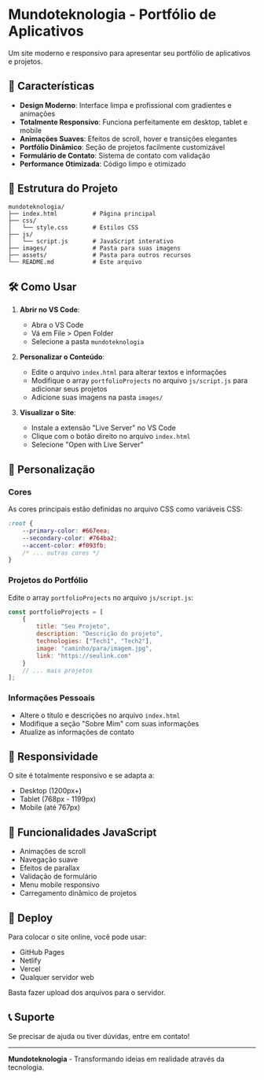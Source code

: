 # Mundoteknologia - Portfólio de Aplicativos

Um site moderno e responsivo para apresentar seu portfólio de aplicativos e projetos.

## 🚀 Características

- **Design Moderno**: Interface limpa e profissional com gradientes e animações
- **Totalmente Responsivo**: Funciona perfeitamente em desktop, tablet e mobile
- **Animações Suaves**: Efeitos de scroll, hover e transições elegantes
- **Portfólio Dinâmico**: Seção de projetos facilmente customizável
- **Formulário de Contato**: Sistema de contato com validação
- **Performance Otimizada**: Código limpo e otimizado

## 📁 Estrutura do Projeto

```
mundoteknologia/
├── index.html          # Página principal
├── css/
│   └── style.css       # Estilos CSS
├── js/
│   └── script.js       # JavaScript interativo
├── images/             # Pasta para suas imagens
├── assets/             # Pasta para outros recursos
└── README.md           # Este arquivo
```

## 🛠️ Como Usar

1. **Abrir no VS Code**:
   - Abra o VS Code
   - Vá em File > Open Folder
   - Selecione a pasta `mundoteknologia`

2. **Personalizar o Conteúdo**:
   - Edite o arquivo `index.html` para alterar textos e informações
   - Modifique o array `portfolioProjects` no arquivo `js/script.js` para adicionar seus projetos
   - Adicione suas imagens na pasta `images/`

3. **Visualizar o Site**:
   - Instale a extensão "Live Server" no VS Code
   - Clique com o botão direito no arquivo `index.html`
   - Selecione "Open with Live Server"

## 🎨 Personalização

### Cores
As cores principais estão definidas no arquivo CSS como variáveis CSS:
```css
:root {
    --primary-color: #667eea;
    --secondary-color: #764ba2;
    --accent-color: #f093fb;
    /* ... outras cores */
}
```

### Projetos do Portfólio
Edite o array `portfolioProjects` no arquivo `js/script.js`:
```javascript
const portfolioProjects = [
    {
        title: "Seu Projeto",
        description: "Descrição do projeto",
        technologies: ["Tech1", "Tech2"],
        image: "caminho/para/imagem.jpg",
        link: "https://seulink.com"
    }
    // ... mais projetos
];
```

### Informações Pessoais
- Altere o título e descrições no arquivo `index.html`
- Modifique a seção "Sobre Mim" com suas informações
- Atualize as informações de contato

## 📱 Responsividade

O site é totalmente responsivo e se adapta a:
- Desktop (1200px+)
- Tablet (768px - 1199px)
- Mobile (até 767px)

## 🌟 Funcionalidades JavaScript

- Animações de scroll
- Navegação suave
- Efeitos de parallax
- Validação de formulário
- Menu mobile responsivo
- Carregamento dinâmico de projetos

## 🚀 Deploy

Para colocar o site online, você pode usar:
- GitHub Pages
- Netlify
- Vercel
- Qualquer servidor web

Basta fazer upload dos arquivos para o servidor.

## 📞 Suporte

Se precisar de ajuda ou tiver dúvidas, entre em contato!

---

**Mundoteknologia** - Transformando ideias em realidade através da tecnologia.

